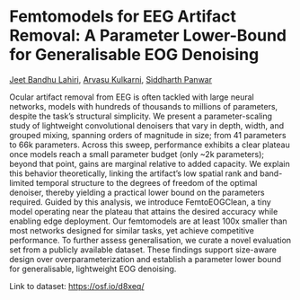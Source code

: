 # Femtomodels for EEG Artifact Removal: A Parameter Lower-Bound for Generalisable EOG Denoising
[Jeet Bandhu Lahiri](https://www.jeetblahiri.com/me), [Arvasu Kulkarni](https://github.com/arvasu-kulkarni), [Siddharth Panwar](https://faculty.iitmandi.ac.in/~siddharthpanwar/)


Ocular artifact removal from EEG is often tackled with large neural networks, models with hundreds of thousands to millions of parameters, despite the task’s structural simplicity. We present a parameter-scaling study of lightweight convolutional denoisers that vary in depth, width, and grouped mixing, spanning orders of magnitude in size; from 41 parameters to 66k parameters. Across this sweep, performance exhibits a clear plateau once models reach a small parameter budget (only ~2k parameters); beyond that point, gains are marginal relative to added capacity. We explain this behavior theoretically, linking the artifact’s low spatial rank and band-limited temporal structure to the degrees of freedom of the optimal denoiser, thereby yielding a practical lower bound on the parameters required. Guided by this analysis, we introduce FemtoEOGClean, a tiny model operating near the plateau that attains the desired accuracy while enabling edge deployment. Our femtomodels are at least 100x smaller than most networks designed for similar tasks, yet achieve competitive performance. To further assess generalisation, we curate a novel evaluation set from a publicly available dataset. These findings support size-aware design over overparameterization and establish a parameter lower bound for generalisable, lightweight EOG denoising.


Link to dataset: https://osf.io/d8xeq/
